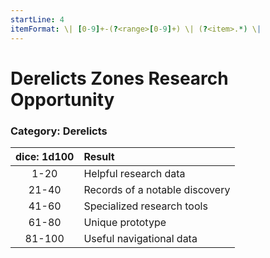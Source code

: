 ```yaml
---
startLine: 4
itemFormat: \| [0-9]+-(?<range>[0-9]+) \| (?<item>.*) \|
---
```

# Derelicts Zones Research Opportunity
### Category: Derelicts

| dice: 1d100 | Result |
|:----:|:-------|
| 1-20 | Helpful research data |
| 21-40 | Records of a notable discovery |
| 41-60 | Specialized research tools |
| 61-80 | Unique prototype |
| 81-100 | Useful navigational data |